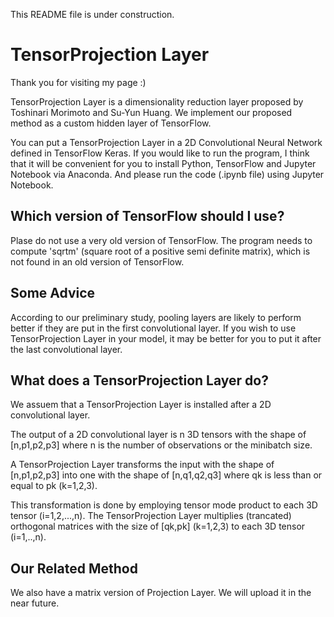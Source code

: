 This README file is under construction.

# TensorProjection Layer 

Thank you for visiting my page :)

TensorProjection Layer is a dimensionality reduction layer proposed by Toshinari Morimoto and Su-Yun Huang.
We implement our proposed method as a custom hidden layer of TensorFlow.

You can put a TensorProjection Layer in a 2D Convolutional Neural Network defined in TensorFlow Keras.
If you would like to run the program, I think that it will be convenient for you to install Python, TensorFlow and Jupyter Notebook via Anaconda. And please run the code (.ipynb file) using Jupyter Notebook.

## Which version of TensorFlow should I use?

Plase do not use a very old version of TensorFlow.
The program needs to compute 'sqrtm' (square root of a positive semi definite matrix), which is not found in an old version of TensorFlow.

## Some Advice

According to our preliminary study, pooling layers are likely to perform better if they are put in the first convolutional layer.
If you wish to use TensorProjection Layer in your model, it may be better for you to put it after the last convolutional layer.

## What does a TensorProjection Layer do?

We assuem that a TensorProjection Layer is installed after a 2D convolutional layer.

The output of a 2D convolutional layer is n 3D tensors with the shape of [n,p1,p2,p3] where n is the number of observations or the minibatch size.

A TensorProjection Layer transforms the input with the shape of [n,p1,p2,p3] into one with the shape of [n,q1,q2,q3] where qk is less than or equal to pk (k=1,2,3).

This transformation is done by employing tensor mode product to each 3D tensor (i=1,2,...,n). The TensorProjection Layer multiplies (trancated) orthogonal matrices with the size of [qk,pk] (k=1,2,3) to each 3D tensor (i=1,..,n).

## Our Related Method

We also have a matrix version of Projection Layer. We will upload it in the near future.
